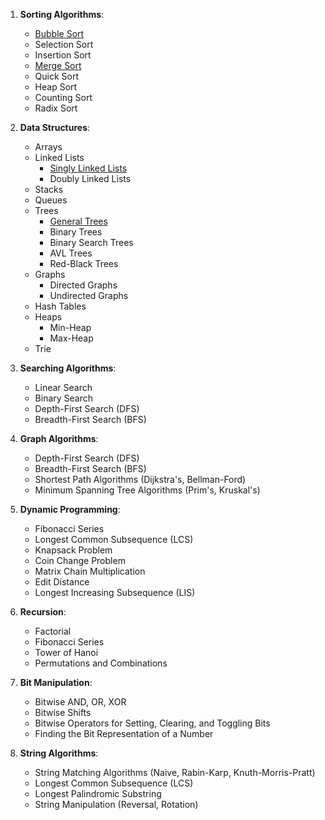 1. **Sorting Algorithms**:
   - [Bubble Sort](/sorting_algorithms/bubble_sort.go)
   - Selection Sort
   - Insertion Sort
   - [Merge Sort](/sorting_algorithms/merge_sort.go)
   - Quick Sort
   - Heap Sort
   - Counting Sort
   - Radix Sort

2. **Data Structures**:
   - Arrays
   - Linked Lists 
      - [Singly Linked Lists](/data_structures/linked_list/golang/singly_linked_list.go)
      - Doubly Linked Lists
   - Stacks
   - Queues
   - Trees 
      - [General Trees](/data_structures/trees/general_trees/python/general_tree.py)
      - Binary Trees
      - Binary Search Trees
      - AVL Trees
      - Red-Black Trees
   - Graphs 
      - Directed Graphs
      - Undirected Graphs
   - Hash Tables
   - Heaps 
      - Min-Heap 
      - Max-Heap
   - Trie

3. **Searching Algorithms**:
   - Linear Search
   - Binary Search
   - Depth-First Search (DFS)
   - Breadth-First Search (BFS)

4. **Graph Algorithms**:
   - Depth-First Search (DFS)
   - Breadth-First Search (BFS)
   - Shortest Path Algorithms (Dijkstra's, Bellman-Ford)
   - Minimum Spanning Tree Algorithms (Prim's, Kruskal's)

5. **Dynamic Programming**:
   - Fibonacci Series
   - Longest Common Subsequence (LCS)
   - Knapsack Problem
   - Coin Change Problem
   - Matrix Chain Multiplication
   - Edit Distance
   - Longest Increasing Subsequence (LIS)

6. **Recursion**:
   - Factorial
   - Fibonacci Series
   - Tower of Hanoi
   - Permutations and Combinations

6. **Bit Manipulation**:
   - Bitwise AND, OR, XOR
   - Bitwise Shifts
   - Bitwise Operators for Setting, Clearing, and Toggling Bits
   - Finding the Bit Representation of a Number

7. **String Algorithms**:
   - String Matching Algorithms (Naive, Rabin-Karp, Knuth-Morris-Pratt)
   - Longest Common Subsequence (LCS)
   - Longest Palindromic Substring
   - String Manipulation (Reversal, Rotation)

